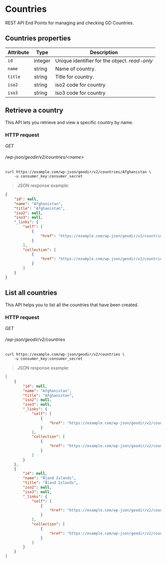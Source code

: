 # Countries #
REST API End Points for managing and checking GD Countries.

## Countries properties ##

| Attribute                     | Type      | Description                                                                                                                          |
| ----------------------------- | --------- | ------------------------------------------------------------------------------------------------------------------------------------ |
| `id`                          | integer   | Unique identifier for the object. <i class="label label-info">read-only</i>                                                          |
| `name`                        | string    | Name of country.|
| `title`                      | string    | Title for country. |
| `iso2`                | string | iso2 code for country|
| `iso3`                | string | iso3 code for country|

## Retrieve a country ##

This API lets you retrieve and view a specific country by name.

### HTTP request ###

<div class="api-endpoint">
	<div class="endpoint-data">
		<i class="label label-get">GET</i>
		<h6>/wp-json/geodir/v2/countries/&lt;name&gt;</h6>
	</div>
</div>

```shell
curl https://example.com/wp-json/geodir/v2/countries/Afghanistan \
	-u consumer_key:consumer_secret
```

> JSON response example:

```json
{
    "id": null,
    "name": "Afghanistan",
    "title": "Afghanistan",
    "iso2": null,
    "iso3": null,
    "_links": {
        "self": [
            {
                "href": "https://example.com/wp-json/geodir/v2/countries/0"
            }
        ],
        "collection": [
            {
                "href": "https://example.com/wp-json/geodir/v2/countries"
            }
        ]
    }
}
```

## List all countries ##

This API helps you to list all the countries that have been created.

### HTTP request ###

<div class="api-endpoint">
	<div class="endpoint-data">
		<i class="label label-get">GET</i>
		<h6>/wp-json/geodir/v2/countries</h6>
	</div>
</div>

```shell
curl https://example.com/wp-json/geodir/v2/countries \
	-u consumer_key:consumer_secret
```

> JSON response example:

```json
[
    {
        "id": null,
        "name": "Afghanistan",
        "title": "Afghanistan",
        "iso2": null,
        "iso3": null,
        "_links": {
            "self": [
                {
                    "href": "https://example.com/wp-json/geodir/v2/countries/0"
                }
            ],
            "collection": [
                {
                    "href": "https://example.com/wp-json/geodir/v2/countries"
                }
            ]
        }
    },
    {
        "id": null,
        "name": "Åland Islands",
        "title": "Åland Islands",
        "iso2": null,
        "iso3": null,
        "_links": {
            "self": [
                {
                    "href": "https://example.com/wp-json/geodir/v2/countries/0"
                }
            ],
            "collection": [
                {
                    "href": "https://example.com/wp-json/geodir/v2/countries"
                }
            ]
        }
    }
]
```
